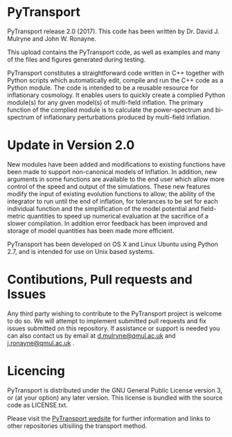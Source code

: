 # PyTransport
PyTransport release 2.0 (2017).
This code has been written by Dr. David J. Mulryne and John W. Ronayne.

This upload contains the PyTransport code, as well as examples and many of the files and figures generated during testing. 

PyTransport constitutes a straightforward code written in C++  together with Python scripts which automatically edit, compile and run the C++ code as a Python module. The code is intended to be a reusable resource for inflationary cosmology. It enables users to quickly create a complied Python module(s) for any given model(s) of multi-field inflation. The primary function of the complied module is to calculate the power-spectrum and bi-spectrum of inflationary perturbations produced by multi-field inflation. 

# Update in Version 2.0 
New modules have been added and modifications to existing functions have been made to support non-canonical models of Inflation. In addition, new arguments in some functions are available to the end user which allow more control of the speed and output of the simulations. These new features modify the input of existing evolution functions to allow; the ability of the integrator to run until the end of inflation, for tolerances to be set for each individual function and the simplification of the model potential and field-metric quantities to speed up numerical evaluation at the sacrifice of a slower compilation.
In addition error feedback has been improved and storage of model quantities has been made more efficient. 

PyTransport has been developed on OS X and Linux Ubuntu using Python 2.7, and is intended for use on Unix based systems.

# Contibutions, Pull requests and Issues
Any third party wishing to contribute to the PyTransport project is welcome to do so. We will attempt to implement submitted pull requests and fix issues submitted on this repository. If assistance or support is needed you can also contact us by email at d.mulryne@qmul.ac.uk and j.ronayne@qmul.ac.uk .

# Licencing #
PyTransport is distributed under the GNU General Public License version 3, or (at your option) any later version. This license is bundled with the source code as LICENSE.txt.

Please visit the [PyTransport wedsite](https://transportmethod.com) for further information and links to other repositories ultisiling the transport method.
